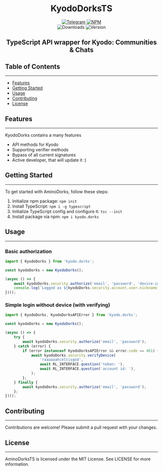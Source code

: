 <div align="center">
    <h1>KyodoDorksTS</h1>
    <a href="https://t.me/aminodorks"><img src="https://img.shields.io/badge/Telegram-2CA5E0?style=for-the-badge&logo=telegram&logoColor=white" alt="Telegram"></a>
    <a href="https://www.npmjs.com/package/kyodo.dorks"><img src="https://img.shields.io/badge/NPM-%23CB3837.svg?style=for-the-badge&logo=npm&logoColor=white" alt="NPM"></a>
</div>
<div align="center">
    <img src="https://img.shields.io/npm/dm/kyodo.dorks" alt="Downloads">
    <img src="https://img.shields.io/npm/v/kyodo.dorks.svg" alt="Version">
    <h2>TypeScript API wrapper for Kyodo: Communities & Chats</h2>
</div>

## Table of Contents
-----------------

* [Features](#features)
* [Getting Started](#getting-started)
* [Usage](#usage)
* [Contributing](#contributing)
* [License](#license)

## Features
--------

KyodoDorks contains a many features
* API methods for Kyodo
* Supporting verifier methods
* Bypass of all current signatures
* Active developer, that will update it :)

## Getting Started
---------------

To get started with AminoDorks, follow these steps:
1. Initialize npm package: `npm init`
2. Install TypeScript: `npm i -g typescript`
3. Initialize TypeScript config and configure it: `tsc --init`
4. Install package via npm: `npm i kyodo.dorks`

## Usage
-----

### Basic authorization

```typescript
import { KyodoDorks } from 'kyodo.dorks';

const kyodoDorks = new KyodoDorks();

(async () => {
    await kyodoDorks.security.authorize('email', 'password', 'device-id');
    console.log(`Logged as ${kyodoDorks.security.account.user.nickname}`);
})();
```

### Simple login without device (with verifying)

```typescript
import { KyodoDorks, KyodoDorksAPIError } from 'kyodo.dorks';

const kyodoDorks = new KyodoDorks();

(async () => {
    try {
        await kyodoDorks.security.authorize('email', 'password');
    } catch (error) {
        if (error instanceof KyodoDorksAPIError && error.code == 401) {
            await kyodoDorks.security.verifyDevice(
                'raaaaaahceltisgod',
                await RL_INTERFACE.question('token: '),
                await RL_INTERFACE.question('account id: '),
            );
        };
    } finally {
        await kyodoDorks.security.authorize('email', 'password');
    };
})();
```

## Contributing
------------

Contributions are welcome! Please submit a pull request with your changes.

## License
-------

AminoDorksTS is licensed under the MIT License. See LICENSE for more information.